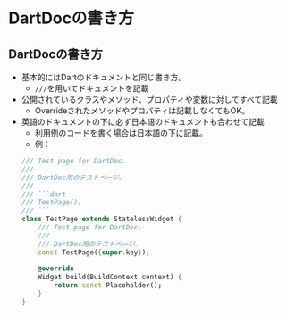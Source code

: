 # DartDocの書き方

## DartDocの書き方

- 基本的にはDartのドキュメントと同じ書き方。
    - `///`を用いてドキュメントを記載
- 公開されているクラスやメソッド、プロパティや変数に対してすべて記載
    - Overrideされたメソッドやプロパティは記載しなくてもOK。
- 英語のドキュメントの下に必ず日本語のドキュメントも合わせて記載
    - 利用例のコードを書く場合は日本語の下に記載。
    - 例：
    ```dart
    /// Test page for DartDoc.
    /// 
    /// DartDoc用のテストページ。
    /// 
    /// ```dart
    /// TestPage();
    /// ```
    class TestPage extends StatelessWidget {
        /// Test page for DartDoc.
        /// 
        /// DartDoc用のテストページ。
        const TestPage({super.key});
        
        @override
        Widget build(BuildContext context) {
            return const Placeholder();
        }
    }
    ```
